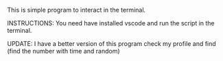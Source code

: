 This is simple program to interact in the terminal. 

INSTRUCTIONS:
You need have installed vscode and run the script in the terminal.

UPDATE:
I have a better version of this program check my profile and find (find the number with time and random)
